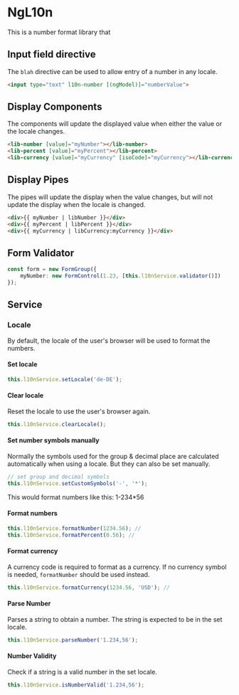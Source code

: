 # NgL10n

This is a number format library that

## Input field directive

The `blah` directive can be used to allow entry of a number in any locale.

```html
<input type="text" l10n-number [(ngModel)]="numberValue">
```

## Display Components

The components will update the displayed value when either the value or the locale changes.

```html
<lib-number [value]="myNumber"></lib-number>
<lib-percent [value]="myPercent"></lib-percent>
<lib-currency [value]="myCurrency" [isoCode]="myCurrency"></lib-currency>
```

## Display Pipes

The pipes will update the display when the value changes, but will not update the display when the locale is changed.

```html
<div>{{ myNumber | libNumber }}</div>
<div>{{ myPercent | libPercent }}</div>
<div>{{ myCurrency | libCurrency:myCurrency }}</div>
```

## Form Validator

```typescript
const form = new FormGroup({
    myNumber: new FormControl(1.23, [this.l10nService.validator()])
});
```

## Service

### Locale

By default, the locale of the user's browser will be used to format the numbers.

#### Set locale

```typescript
this.l10nService.setLocale('de-DE');
```

#### Clear locale

Reset the locale to use the user's browser again.

```typescript
this.l10nService.clearLocale();
```

#### Set number symbols manually

Normally the symbols used for the group & decimal place are calculated automatically when using a locale. But they can also be set manually.

```typescript
// set group and decimal symbols
this.l10nService.setCustomSymbols('-', '*');
```

This would format numbers like this: 1-234*56

#### Format numbers

```typescript
this.l10nService.formatNumber(1234.56); // 
this.l10nService.formatPercent(0.56); // 
```

#### Format currency

A currency code is required to format as a currency. If no currency symbol is needed, `formatNumber` should be used instead.

```typescript
this.l10nService.formatCurrency(1234.56, 'USD'); // 
```

#### Parse Number

Parses a string to obtain a number. The string is expected to be in the set locale.

```typescript
this.l10nService.parseNumber('1.234,56');
```

#### Number Validity

Check if a string is a valid number in the set locale.

```typescript
this.l10nService.isNumberValid('1.234,56');
```

